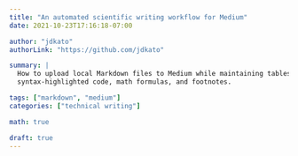 ```yaml
---
title: "An automated scientific writing workflow for Medium"
date: 2021-10-23T17:16:18-07:00

author: "jdkato"
authorLink: "https://github.com/jdkato"

summary: |
  How to upload local Markdown files to Medium while maintaining tables,
  syntax-highlighted code, math formulas, and footnotes.

tags: ["markdown", "medium"]
categories: ["technical writing"]

math: true

draft: true
---
```


